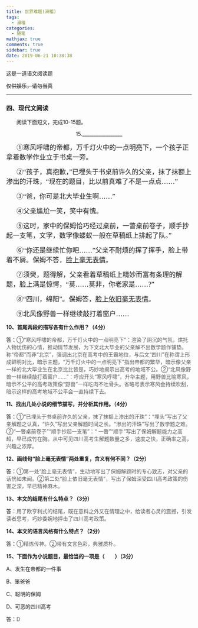 ```yaml
---
title: 世界难题(滑稽)
tags:
  - 滑稽
categories:
  - 随笔
mathjax: true
comments: true
sidebar: true
date: 2019-06-21 10:38:38
---
```

这是一道语文阅读题

<!-- more -->

~~仅供娱乐，请勿当真~~

---

### 四、现代文阅读
　　阅读下面短文，完成10-15题。

<center>15._________________</center>

　　<font face="楷体" size=4>①寒风呼啸的帝都，万千灯火中的一点明亮下，一个孩子正拿着数学作业立于书桌一旁。</font>

　　<font face="楷体" size=4>②“孩子，真抱歉，”已埋头于书桌前许久的父亲，抹了抹额上渗出的汗珠，“现在的题目，比以前真难了不是一点点……”</font>

　　<font face="楷体" size=4>③“爸，你可是北大毕业生啊……”</font>

　　<font face="楷体" size=4>④父亲尴尬一笑，笑中有愧。</font>

　　<font face="楷体" size=4>⑤这时，家中的保姆恰巧经过桌前，一瞥桌前卷子，顺手抄起一支笔，文字，数字像蝼蚁一般在草稿纸上排起了队。”</font>

　　<font face="楷体" size=4>⑥“你还是继续忙你吧……”父亲不耐烦的挥了挥手，脸上带着不屑。保姆不答，<u>脸上毫无表情</u>。</font>

　　<font face="楷体" size=4>⑦须臾，题得解，父亲看着草稿纸上精妙而富有条理的解题，脸上满是惊愕，“莫……莫非，你老家是……?”</font>

　　<font face="楷体" size=4>⑧“四川，绵阳”。保姆答，<u>脸上依旧毫无表情</u>。</font>

　　<font face="楷体" size=4>⑨北风像野兽一样继续敲打着窗户……</font>


**10、首尾两段的描写各有什么作用？（4分）**

答：<font color="#5A5A5A">①“寒风呼啸的帝都，万千灯火中的一点明亮下”：渲染了阴沉的气氛，烘托人物忧伤的心情，推动情节发展，为下文北大毕业的父亲解不出数学题作铺垫。称“帝都”而非“北京”，强调出北京在高考中的王霸地位，与后文“四川”在称谓上形成鲜明对比，暗示主题，“万千灯火中的一点明亮下”指出帝都的繁华，暗示像父亲一样的北大毕业生在北京比比皆是，巧妙地揭示出高考的地域不公。②“北风像野兽一样继续敲打着窗户……”：呼应开头“寒风呼啸”，升华主题，用野兽比喻寒风，暗示不公平的高考政策像“野兽”一样吃肉不吐骨头。省略号表示寒风会持续吹刮，暗示这样的高考地域不公平会一直持续下去。</font>

**11、找出几处小说的细节描写，并分析其作用。（4分）**

答：<font color="#5A5A5A">①“已埋头于书桌前许久的父亲，抹了抹额上渗出的汗珠”：“埋头”写出了父亲解题之认真，“许久”写出父亲解题时间之长。“渗出的汗珠”写出了数学题之难。②“一瞥桌前卷子”“顺手抄起一支笔”：“ 一瞥”“顺手”写出了保姆解题能力之高超，早已成竹在胸。从中可见四川高考生解题数量之多，速度之快，正确率之高，兴趣之浓厚。</font>

**12、画线句“脸上毫无表情”两处重复，含义有何不同？（2分）**

答：<font color="#5A5A5A">①第一处“脸上毫无表情”，生动地写出了保姆解题时的专心致志，对父亲的话恍如未闻。②第二处“脸上依旧毫无表情”，写出了保姆深受四川高考政策的伤害之深，早已精神麻木。</font>

**13、本文的结尾有什么特点？（3分）**

答：<font color="#5A5A5A">用了欧亨利式的结尾，既在意料之外又在情理之中，给读者心灵的震撼，引发读者思考，巧妙委婉地抨击了四川高考政策。</font>

**14、本文的语言风格有什么特点？（2分）**

答：<font color="#5A5A5A">①精炼传神。②带有文言色彩，典雅质朴。</font>

**15、下面作为小说题目，最恰当的一项是（　　）（3分）**

A、发生在帝都的一件事

B、笨爸爸

C、聪明的保姆

D、可恶的四川高考

答：<font color="#5A5A5A">D</font>